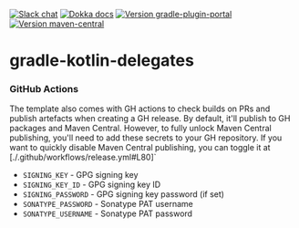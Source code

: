[![Slack chat](https://img.shields.io/badge/kotlinlang-green?logo=slack&style=flat-square)](https://kotlinlang.slack.com/team/UL1A5BA2X)
[![Dokka docs](https://img.shields.io/badge/docs-dokka-orange?style=flat-square)](http://mpetuska.github.io/gradle-kotlin-delegates)
[![Version gradle-plugin-portal](https://img.shields.io/maven-metadata/v?label=gradle%20plugin%20portal&logo=gradle&metadataUrl=https%3A%2F%2Fplugins.gradle.org%2Fm2%2Fdev.petuska%2Fgradle-kotlin-delegates%2Fmaven-metadata.xml&style=flat-square)](https://plugins.gradle.org/plugin/dev.petuska.npm.publish)
[![Version maven-central](https://img.shields.io/maven-central/v/dev.petuska/gradle-kotlin-delegates?logo=apache-maven&style=flat-square)](https://mvnrepository.com/artifact/dev.petuska/gradle-kotlin-delegates/latest)

# gradle-kotlin-delegates

### GitHub Actions

The template also comes with GH actions to check builds on PRs and publish artefacts when creating a GH release. By
default, it'll publish to GH packages and Maven Central. However, to fully unlock Maven Central publishing, you'll need
to add these secrets to your GH repository. If you want to quickly disable Maven Central publishing, you can toggle it
at [./.github/workflows/release.yml#L80]`

* `SIGNING_KEY` - GPG signing key
* `SIGNING_KEY_ID` - GPG signing key ID
* `SIGNING_PASSWORD` - GPG signing key password (if set)
* `SONATYPE_PASSWORD` - Sonatype PAT username
* `SONATYPE_USERNAME` - Sonatype PAT password
